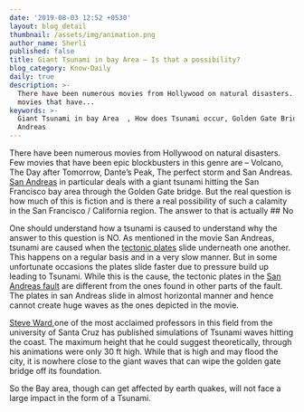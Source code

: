 ```yaml
---
date: '2019-08-03 12:52 +0530'
layout: blog_detail
thumbnail: /assets/img/animation.png
author_name: Sherli
published: false
title: Giant Tsunami in bay Area – Is that a possibility?
blog_category: Know-Daily
daily: true
description: >-
  There have been numerous movies from Hollywood on natural disasters. Few
  movies that have...
keywords: >-
  Giant Tsunami in bay Area  , How does Tsunami occur, Golden Gate Bridge in San
  Andreas
---
```


There have been numerous movies from Hollywood on natural disasters. Few movies that have been epic blockbusters in this genre are – Volcano, The Day after Tomorrow, Dante’s Peak, The perfect storm and San Andreas. 
[San Andreas](https://www.imdb.com/title/tt2126355/) in particular deals with a giant tsunami hitting the San Francisco bay area through the Golden Gate bridge. But the real question is how much of this is fiction and is there a real possibility of such a calamity in the San Francisco / California region. The answer to that is actually ## No

One should understand how a tsunami is caused to understand why the answer to this question is NO. As mentioned in the movie San Andreas, tsunami are caused when the [tectonic plates](https://en.wikipedia.org/wiki/Plate_tectonics) slide underneath one another. This happens on a regular basis and in a very slow manner. But in some unfortunate occasions the plates slide faster due to pressure build up leading to Tsunami. While this is the cause, the tectonic plates in the [San Andreas fault](https://en.wikipedia.org/wiki/San_Andreas_Fault) are different from the ones found in other parts of the fault. The plates in san Andreas slide in almost horizontal manner and hence cannot create huge waves as the ones depicted in the movie. 

[Steve Ward](https://websites.pmc.ucsc.edu/~seisweb/steve_ward/),one of the most acclaimed professors in this field from the university of Santa Cruz has published simulations of Tsunami waves hitting the coast. The maximum height that he could suggest theoretically, through his animations were only 30 ft high. While that is high and may flood the city, it is nowhere close to the giant waves that can wipe the golden gate bridge off its foundation. 

So the Bay area, though can get affected by earth quakes, will not face a large impact in the form of a Tsunami.
